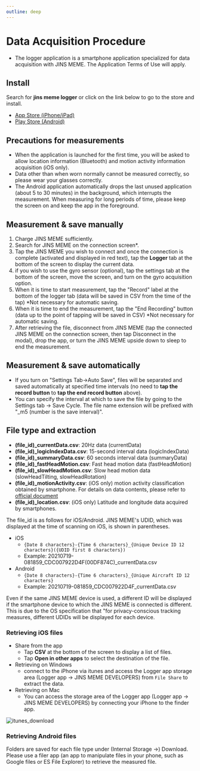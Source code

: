 ```yaml
---
outline: deep
---
```


# Data Acquisition Procedure<Badge type="tip" text="Standard" />

- The logger application is a smartphone application specialized for data acquisition with JINS MEME. The Application Terms of Use will apply.

## Install

Search for **jins meme logger** or click on the link below to go to the store and install.

- [App Store (iPhone/iPad)](https://apps.apple.com/jp/app/jins-meme-logger/id1537937129)
- [Play Store (Android)](https://play.google.com/store/apps/details?id=com.jins_meme.logger4internal)

## Precautions for measurements

- When the application is launched for the first time, you will be asked to allow location information (Bluetooth) and motion activity information acquisition (iOS only).
- Data other than when worn normally cannot be measured correctly, so please wear your glasses correctly. 
- The Android application automatically drops the last unused application (about 5 to 30 minutes) in the background, which interrupts the measurement. When measuring for long periods of time, please keep the screen on and keep the app in the foreground.

## Measurement & save manually

1. Charge JINS MEME sufficiently.
1. Search for JINS MEME on the connection screen*.
1. Tap the JINS MEME you wish to connect and once the connection is complete (activated and displayed in red text), tap the **Logger** tab at the bottom of the screen to display the current data.
1. if you wish to use the gyro sensor (optional), tap the settings tab at the bottom of the screen, move the screen, and turn on the gyro acquisition option.
1. When it is time to start measurement, tap the "Record" label at the bottom of the logger tab (data will be saved in CSV from the time of the tap) *Not necessary for automatic saving.
1. When it is time to end the measurement, tap the "End Recording" button (data up to the point of tapping will be saved in CSV) *Not necessary for automatic saving.
1. After retrieving the file, disconnect from JINS MEME (tap the connected JINS MEME on the connection screen, then tap Disconnect in the modal), drop the app, or turn the JINS MEME upside down to sleep to end the measurement.

## Measurement & save automatically

- If you turn on "Settings Tab→Auto Save", files will be separated and saved automatically at specified time intervals (no need to **tap the record button** to **tap the end record button** above).
- You can specify the interval at which to save the file by going to the Settings tab -> Save Cycle. The file name extension will be prefixed with "_m5 (number is the save interval)".

## File type and extraction

- **(file_id)_currentData.csv**: 20Hz data (currentData)
- **(file_id)_logicIndexData.csv**: 15-second interval data (logicIndexData)
- **(file_id)_summaryData.csv**: 60 seconds interval data (summaryData)
- **(file_id)_fastHeadMotion.csv**: Fast head motion data (fastHeadMotion)
- **(file_id)_slowHeadMotion.csv**: Slow head motion data (slowHeadTilting, slowHeadRotation)
- **(file_id)_motionActivity.csv**: (iOS only) motion activity classification obtained by smartphone. For details on data contents, please refer to [official document](https://developer.apple.com/documentation/coremotion/cmmotionactivity)
- **(file_id)_location.csv**: (iOS only) Latitude and longitude data acquired by smartphones.

The file_id is as follows for iOS/Android. JINS MEME's UDID, which was displayed at the time of scanning on iOS, is shown in parentheses.

- iOS
    - `{Date 8 characters}-{Time 6 characters}_{Unique Device ID 12 characters}({UDID first 8 characters})`
    - Example: 20210719-081859_CDC007922D4F(00DF874C)_currentData.csv
- Android
    - `{Date 8 characters}-{Time 6 characters}_{Unique Aircraft ID 12 characters}`
    - Example: 20210719-081859_CDC007922D4F_currentData.csv

Even if the same JINS MEME device is used, a different ID will be displayed if the smartphone device to which the JINS MEME is connected is different. This is due to the OS specification that "for privacy-conscious tracking measures, different UDIDs will be displayed for each device.

### Retrieving iOS files

- Share from the app
    - Tap **CSV** at the bottom of the screen to display a list of files.
    - Tap **Open in other apps** to select the destination of the file.
- Retrieving on Windows
    - connect to the iPhone via itunes and access the Logger app storage area (Logger app → JINS MEME DEVELOPERS) from `File Share` to extract the data.
- Retrieving on Mac
    - You can access the storage area of the Logger app (Logger app → JINS MEME DEVELOPERS) by connecting your iPhone to the finder app.

![itunes_download](/images/itunes_download.png)

### Retrieving Android files

Folders are saved for each file type under (Internal Storage ->) Download. Please use a filer app (an app to manipulate files in your phone, such as Google files or ES File Explorer) to retrieve the measured file.
